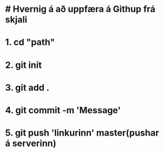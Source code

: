 # # Hvernig á að uppfæra á Githup frá skjali
# 1. cd "path"
# 2. git init
# 3. git add .
# 4. git commit -m 'Message'
# 5. git push 'linkurinn' master(pushar á serverinn)
